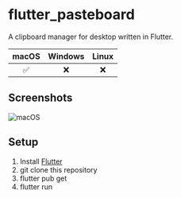 # flutter_pasteboard

A clipboard manager for desktop written in Flutter.

| macOS | Windows | Linux |
| :---: | :---: | :---: |
| ✅ | ❌ | ❌ |

## Screenshots

![macOS](screenshots.png)

## Setup

1. Install [Flutter](https://flutter.dev/docs/get-started/install)
2. git clone this repository
3. flutter pub get
4. flutter run
